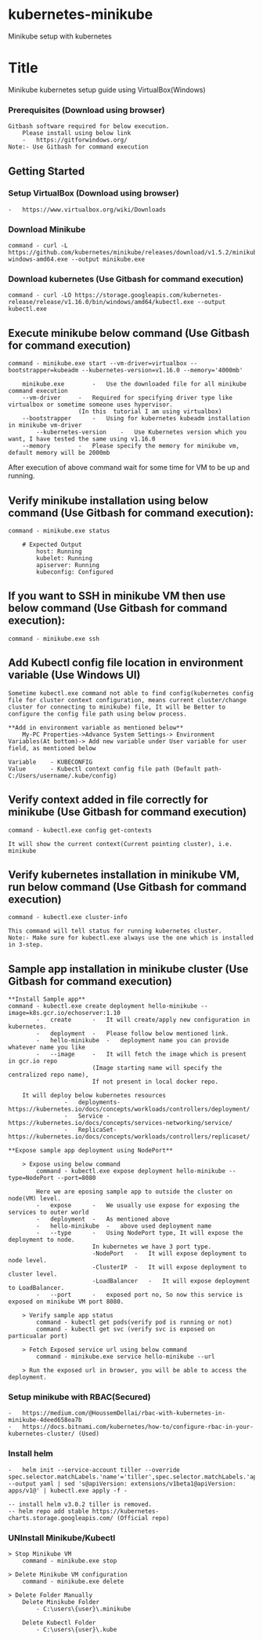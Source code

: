 # kubernetes-minikube
Minikube setup with kubernetes

# Title
Minikube kubernetes setup guide using VirtualBox(Windows)

### Prerequisites (Download using browser)
	Gitbash software required for below execution.
		Please install using below link
		-	https://gitforwindows.org/
	Note:- Use Gitbash for command execution
	
## Getting Started

### Setup VirtualBox (Download using browser)
	-	https://www.virtualbox.org/wiki/Downloads
	
### Download Minikube 
	command - curl -L https://github.com/kubernetes/minikube/releases/download/v1.5.2/minikube-windows-amd64.exe --output minikube.exe
	
### Download kubernetes (Use Gitbash for command execution)
	command - curl -LO https://storage.googleapis.com/kubernetes-release/release/v1.16.0/bin/windows/amd64/kubectl.exe --output kubectl.exe

## Execute minikube below command (Use Gitbash for command execution)

	command - minikube.exe start --vm-driver=virtualbox --bootstrapper=kubeadm --kubernetes-version=v1.16.0 --memory='4000mb'

		minikube.exe		-	Use the downloaded file for all minikube command execution
		--vm-driver		-	Required for specifying driver type like virtualbox or sometime someone uses hypervisor.
						(In this  tutorial I am using virtualbox)
		--bootstrapper		-	Using for kubernetes kubeadm installation in minikube vm-driver		
	    	--kubernetes-version	-	Use Kubernetes version which you want, I have tested the same using v1.16.0
		--memory		-	Please specify the memory for minikube vm, default memory will be 2000mb

After execution of above command wait for some time for VM to be up and running.

## Verify minikube installation using below command (Use Gitbash for command execution):

	command - minikube.exe status
	
		# Expected Output
			host: Running
			kubelet: Running
			apiserver: Running
			kubeconfig: Configured

## If you want to SSH in minikube VM then use below command (Use Gitbash for command execution):
	command - minikube.exe ssh
	
## Add Kubectl config file location in environment variable (Use Windows UI)
	
	Sometime kubectl.exe command not able to find config(kubernetes config file for cluster context configuration, means current cluster/change cluster for connecting to minikube) file, It will be Better to configure the config file path using below process.
	
 	**Add in environment variable as mentioned below**
		My-PC Properties->Advance System Settings-> Environment Variables(At bottom)-> Add new variable under User variable for user field, as mentioned below

	Variable 	- KUBECONFIG
	Value		- Kubectl context config file path (Default path- C:/Users/username/.kube/config)

## Verify context added in file correctly for minikube (Use Gitbash for command execution)
	
	command - kubectl.exe config get-contexts
	
	It will show the current context(Current pointing cluster), i.e. minikube 
	
## Verify kubernetes installation in minikube VM, run below command (Use Gitbash for command execution)
	
	command - kubectl.exe cluster-info
	
	This command will tell status for running kubernetes cluster.
	Note:- Make sure for kubectl.exe always use the one which is installed in 3-step.

## Sample app installation in minikube cluster (Use Gitbash for command execution)

	**Install Sample app**
	command - kubectl.exe create deployment hello-minikube --image=k8s.gcr.io/echoserver:1.10
			-	create		-	It will create/apply new configuration in kubernetes.
			-	deployment	-	Please follow below mentioned link.
			-	hello-minikube	-	deployment name you can provide whatever name you like
			-	--image		-	It will fetch the image which is present in gcr.io repo
							(Image starting name will specify the centralized repo name),
							If not present in local docker repo.		
		
		It will deploy below kubernetes resources
					-	deployments- https://kubernetes.io/docs/concepts/workloads/controllers/deployment/
					-	Service	-	https://kubernetes.io/docs/concepts/services-networking/service/
					-	ReplicaSet-	https://kubernetes.io/docs/concepts/workloads/controllers/replicaset/

	**Expose sample app deployment using NodePort**
	
		> Expose using below command
			command - kubectl.exe expose deployment hello-minikube --type=NodePort --port=8080 
		
			Here we are eposing sample app to outside the cluster on node(VM) level.
			-	expose		-	We usually use expose for exposing the services to outer world
			-	deployment	-	As mentioned above
			-	hello-minikube	-	above used deployment name
			-	--type		-	Using NodePort type, It will expose the deployment to node. 
							In kubernetes we have 3 port type.
							-NodePort	-	It will expose deployment to node level.
							-ClusterIP	-	It will expose deployment to cluster level.
							-LoadBalancer	-	It will expose deployment to LoadBalancer.
			-	--port		-	exposed port no, So now this service is exposed on minikube VM port 8080.

		> Verify sample app status
			command - kubectl get pods(verify pod is running or not)
			command - kubectl get svc (verify svc is exposed on particualar port)
	
		> Fetch Exposed service url using below command	
			command - minikube.exe service hello-minikube --url

		> Run the exposed url in browser, you will be able to access the deployment.

### Setup minikube with RBAC(Secured)
	-	https://medium.com/@HoussemDellai/rbac-with-kubernetes-in-minikube-4deed658ea7b
	-  	https://docs.bitnami.com/kubernetes/how-to/configure-rbac-in-your-kubernetes-cluster/ (Used)

### Install helm 
	-	helm init --service-account tiller --override spec.selector.matchLabels.'name'='tiller',spec.selector.matchLabels.'app'='helm' --output yaml | sed 's@apiVersion: extensions/v1beta1@apiVersion: apps/v1@' | kubectl.exe apply -f -
	
	-- install helm v3.0.2 tiller is removed.
	-- helm repo add stable https://kubernetes-charts.storage.googleapis.com/ (Official repo)
	
### UNInstall Minikube/Kubectl  
	> Stop Minikube VM
		command - minikube.exe stop
		
	> Delete Minikube VM configuration
		command - minikube.exe delete
		
	> Delete Folder Manually
		Delete Minikube Folder
			- C:\users\{user}\.minikube
		
		Delete Kubectl Folder
			- C:\users\{user}\.kube	
